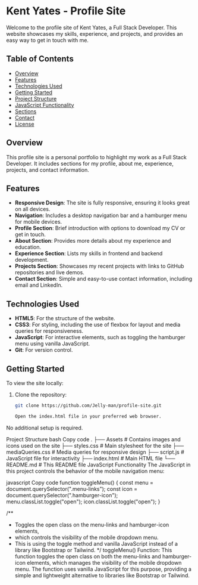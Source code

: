 # Kent Yates - Profile Site

Welcome to the profile site of Kent Yates, a Full Stack Developer. This website showcases my skills, experience, and projects, and provides an easy way to get in touch with me.

## Table of Contents

- [Overview](#overview)
- [Features](#features)
- [Technologies Used](#technologies-used)
- [Getting Started](#getting-started)
- [Project Structure](#project-structure)
- [JavaScript Functionality](#javascript-functionality)
- [Sections](#sections)
- [Contact](#contact)
- [License](#license)

## Overview

This profile site is a personal portfolio to highlight my work as a Full Stack Developer. It includes sections for my profile, about me, experience, projects, and contact information.

## Features

- **Responsive Design**: The site is fully responsive, ensuring it looks great on all devices.
- **Navigation**: Includes a desktop navigation bar and a hamburger menu for mobile devices.
- **Profile Section**: Brief introduction with options to download my CV or get in touch.
- **About Section**: Provides more details about my experience and education.
- **Experience Section**: Lists my skills in frontend and backend development.
- **Projects Section**: Showcases my recent projects with links to GitHub repositories and live demos.
- **Contact Section**: Simple and easy-to-use contact information, including email and LinkedIn.

## Technologies Used

- **HTML5**: For the structure of the website.
- **CSS3**: For styling, including the use of flexbox for layout and media queries for responsiveness.
- **JavaScript**: For interactive elements, such as toggling the hamburger menu using vanilla JavaScript.
- **Git**: For version control.

## Getting Started

To view the site locally:

1. Clone the repository:

   ```bash
   git clone https://github.com/Jelly-man/profile-site.git

   Open the index.html file in your preferred web browser.
No additional setup is required.

Project Structure
bash
Copy code
.
├── Assets               # Contains images and icons used on the site
├── styles.css           # Main stylesheet for the site
├── mediaQueries.css     # Media queries for responsive design
├── script.js            # JavaScript file for interactivity
├── index.html           # Main HTML file
└── README.md            # This README file
JavaScript Functionality
The JavaScript in this project controls the behavior of the mobile navigation menu:

javascript
Copy code
function toggleMenu() {
    const menu = document.querySelector(".menu-links");
    const icon = document.querySelector(".hamburger-icon");
    menu.classList.toggle("open");
    icon.classList.toggle("open");
}

/**
 * Toggles the open class on the menu-links and hamburger-icon elements, 
 * which controls the visibility of the mobile dropdown menu.
 * This is using the toggle method and vanilla JavaScript instead of a library like Bootstrap or Tailwind.
 */
toggleMenu() Function: This function toggles the open class on both the menu-links and hamburger-icon elements, which manages the visibility of the mobile dropdown menu. The function uses vanilla JavaScript for this purpose, providing a simple and lightweight alternative to libraries like Bootstrap or Tailwind.
